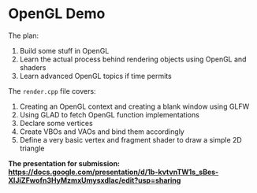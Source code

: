 # OpenGL Demo

The plan:
1. Build some stuff in OpenGL
2. Learn the actual process behind rendering objects using OpenGL and shaders
3. Learn advanced OpenGL topics if time permits

The `render.cpp` file covers:
1. Creating an OpenGL context and creating a blank window using GLFW
2. Using GLAD to fetch OpenGL function implementations
3. Declare some vertices
4. Create VBOs and VAOs and bind them accordingly
5. Define a very basic vertex and fragment shader to draw a simple 2D triangle

<b>The presentation for submission: https://docs.google.com/presentation/d/1b-kvtvnTW1s_sBes-XlJiZFwofn3HyMzmxUmysxdlac/edit?usp=sharing</b>

